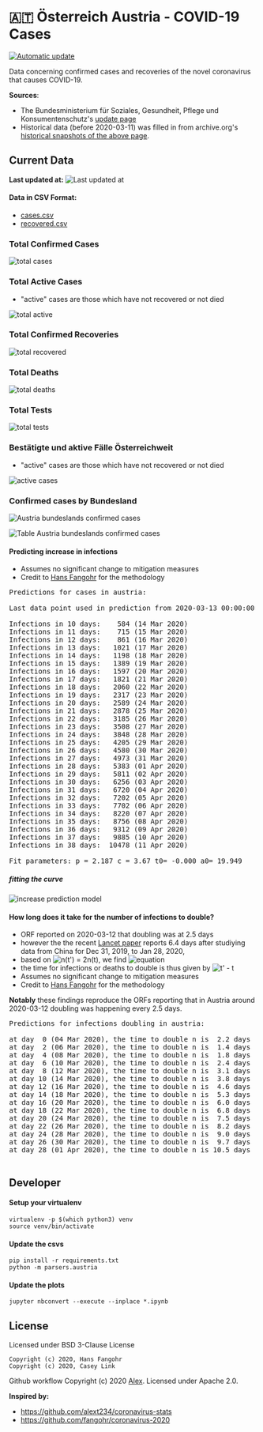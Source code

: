# 🇦🇹 Österreich Austria - COVID-19 Cases

[![Automatic update](https://github.com/Ramblurr/Austria-COVID-19/workflows/Automatic%20update/badge.svg)](https://github.com/Ramblurr/Austria-COVID-19/actions?query=workflow%3A%22Automatic+update%22)

Data concerning confirmed cases and recoveries of the novel coronavirus that causes COVID-19.

**Sources**:
  * The Bundesministerium für Soziales, Gesundheit, Pflege und Konsumentenschutz's [update page](https://www.sozialministerium.at/Informationen-zum-Coronavirus/Neuartiges-Coronavirus-(2019-nCov).html)
  * Historical data (before 2020-03-11) was filled in from archive.org's [historical snapshots of the above page](https://web.archive.org/web/*/https://www.sozialministerium.at/Informationen-zum-Coronavirus/Neuartiges-Coronavirus-(2019-nCov).html).


## Current Data

**Last updated at:** ![Last updated at](./images/updated-date.svg)

#### Data in CSV Format:

* [cases.csv](./data/cases.csv)
* [recovered.csv](./data/recovered.csv)

### Total Confirmed Cases

![total cases](./images/total-cases.svg)

### Total Active Cases

- "active" cases are those which have not recovered or not died

![total active](./images/total-active.svg)

### Total Confirmed Recoveries

![total recovered](./images/total-recovered.svg)

### Total Deaths

![total deaths](./images/total-deaths.svg)

### Total Tests

![total tests](./images/total-tests.svg)

### Bestätigte und aktive Fälle Österreichweit

- "active" cases are those which have not recovered or not died

![active cases](./images/country-cases.svg)

### Confirmed cases by Bundesland

![Austria bundeslands confirmed cases](./images/states-cases.svg)

![Table Austria bundeslands confirmed cases](./images/states-cases-table.png)

#### Predicting increase in infections

- Assumes no significant change to mitigation measures 
- Credit to [Hans Fangohr](https://github.com/fangohr/coronavirus-2020) for the methodology

[table1]: start
<pre>
Predictions for cases in austria:

Last data point used in prediction from 2020-03-13 00:00:00

Infections in 10 days:    584 (14 Mar 2020)
Infections in 11 days:    715 (15 Mar 2020)
Infections in 12 days:    861 (16 Mar 2020)
Infections in 13 days:   1021 (17 Mar 2020)
Infections in 14 days:   1198 (18 Mar 2020)
Infections in 15 days:   1389 (19 Mar 2020)
Infections in 16 days:   1597 (20 Mar 2020)
Infections in 17 days:   1821 (21 Mar 2020)
Infections in 18 days:   2060 (22 Mar 2020)
Infections in 19 days:   2317 (23 Mar 2020)
Infections in 20 days:   2589 (24 Mar 2020)
Infections in 21 days:   2878 (25 Mar 2020)
Infections in 22 days:   3185 (26 Mar 2020)
Infections in 23 days:   3508 (27 Mar 2020)
Infections in 24 days:   3848 (28 Mar 2020)
Infections in 25 days:   4205 (29 Mar 2020)
Infections in 26 days:   4580 (30 Mar 2020)
Infections in 27 days:   4973 (31 Mar 2020)
Infections in 28 days:   5383 (01 Apr 2020)
Infections in 29 days:   5811 (02 Apr 2020)
Infections in 30 days:   6256 (03 Apr 2020)
Infections in 31 days:   6720 (04 Apr 2020)
Infections in 32 days:   7202 (05 Apr 2020)
Infections in 33 days:   7702 (06 Apr 2020)
Infections in 34 days:   8220 (07 Apr 2020)
Infections in 35 days:   8756 (08 Apr 2020)
Infections in 36 days:   9312 (09 Apr 2020)
Infections in 37 days:   9885 (10 Apr 2020)
Infections in 38 days:  10478 (11 Apr 2020)

Fit parameters: p = 2.187 c = 3.67 t0= -0.000 a0= 19.949
</pre>
[table1]: end

##### fitting the curve
![increase prediction model](images/infections-with-model-fit.svg)

#### How long does it take for the number of infections to double?

- ORF reported on 2020-03-12 that doubling was at 2.5 days
- however the the recent [Lancet paper](https://www.thelancet.com/journals/lancet/article/PIIS0140-6736(20)30260-9/fulltext) reports 6.4 days after studiying data from China for Dec 31, 2019, to Jan 28, 2020,
- based on ![n(t') =  2n(t)](https://render.githubusercontent.com/render/math?math=n(t')%20%3D%20%202n(t)), we find ![equation](https://render.githubusercontent.com/render/math?math=t'%20%3D%20%5Cleft%28%282%28t-t_0%29%5Ep%2B%5Cfrac%7Ba_0%7D%7Bc%7D%5Cright%29%5E%5Cfrac%7B1%7D%7Bp%7D%20%2B%20t_0)
- the time for infections or deaths to double is thus given by ![t' - t](https://render.githubusercontent.com/render/math?math=t'%20-%20t)
- Assumes no significant change to mitigation measures 
- Credit to [Hans Fangohr](https://github.com/fangohr/coronavirus-2020) for the methodology

**Notably** these findings reproduce the ORFs reporting that in Austria around 2020-03-12 doubling was happening every 2.5 days.

[table2]: start
<pre>
Predictions for infections doubling in austria:

at day  0 (04 Mar 2020), the time to double n is  2.2 days
at day  2 (06 Mar 2020), the time to double n is  1.4 days
at day  4 (08 Mar 2020), the time to double n is  1.8 days
at day  6 (10 Mar 2020), the time to double n is  2.4 days
at day  8 (12 Mar 2020), the time to double n is  3.1 days
at day 10 (14 Mar 2020), the time to double n is  3.8 days
at day 12 (16 Mar 2020), the time to double n is  4.6 days
at day 14 (18 Mar 2020), the time to double n is  5.3 days
at day 16 (20 Mar 2020), the time to double n is  6.0 days
at day 18 (22 Mar 2020), the time to double n is  6.8 days
at day 20 (24 Mar 2020), the time to double n is  7.5 days
at day 22 (26 Mar 2020), the time to double n is  8.2 days
at day 24 (28 Mar 2020), the time to double n is  9.0 days
at day 26 (30 Mar 2020), the time to double n is  9.7 days
at day 28 (01 Apr 2020), the time to double n is 10.5 days

</pre>
[table2]: end

## Developer

#### Setup your virtualenv

```console
virtualenv -p $(which python3) venv
source venv/bin/activate
```

#### Update the csvs

```console
pip install -r requirements.txt
python -m parsers.austria
```

#### Update the plots

```console
jupyter nbconvert --execute --inplace *.ipynb
```

## License
Licensed under BSD 3-Clause License

```
Copyright (c) 2020, Hans Fangohr
Copyright (c) 2020, Casey Link
```

Github workflow Copyright (c) 2020 [Alex](https://github.com/alext234). Licensed under Apache 2.0.

**Inspired by:**

* https://github.com/alext234/coronavirus-stats
* https://github.com/fangohr/coronavirus-2020

